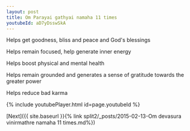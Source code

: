 ```yaml
---
layout: post
title: Om Parayai gathyai namaha 11 times
youtubeId: aD7yDsswSkA
---
```

 
 
Helps get goodness, bliss and peace and God's blessings
 
Helps remain focused, help generate inner energy 
 
Helps boost physical and mental health 
 
Helps remain grounded and generates a sense of gratitude towards the greater power 
 
Helps reduce bad karma
 
 
 
 


{% include youtubePlayer.html id=page.youtubeId %}
 
[Next]({{ site.baseurl }}{% link  split2/_posts/2015-02-13-Om devasura vinirmathre namaha 11 times.md%})
 
